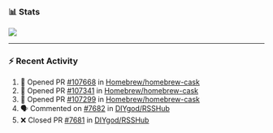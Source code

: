 ### :bar_chart: Stats

<a href="#">
  <img align="center" src="https://github-readme-stats.vercel.app/api?username=tuzi3040&show_icons=true&theme=dark" />
</a>

---

### :zap: Recent Activity

<!--START_SECTION:activity-->
1. 💪 Opened PR [#107668](https://github.com/Homebrew/homebrew-cask/pull/107668) in [Homebrew/homebrew-cask](https://github.com/Homebrew/homebrew-cask)
2. 💪 Opened PR [#107341](https://github.com/Homebrew/homebrew-cask/pull/107341) in [Homebrew/homebrew-cask](https://github.com/Homebrew/homebrew-cask)
3. 💪 Opened PR [#107299](https://github.com/Homebrew/homebrew-cask/pull/107299) in [Homebrew/homebrew-cask](https://github.com/Homebrew/homebrew-cask)
4. 🗣 Commented on [#7682](https://github.com/DIYgod/RSSHub/issues/7682) in [DIYgod/RSSHub](https://github.com/DIYgod/RSSHub)
5. ❌ Closed PR [#7681](https://github.com/DIYgod/RSSHub/pull/7681) in [DIYgod/RSSHub](https://github.com/DIYgod/RSSHub)
<!--END_SECTION:activity-->
